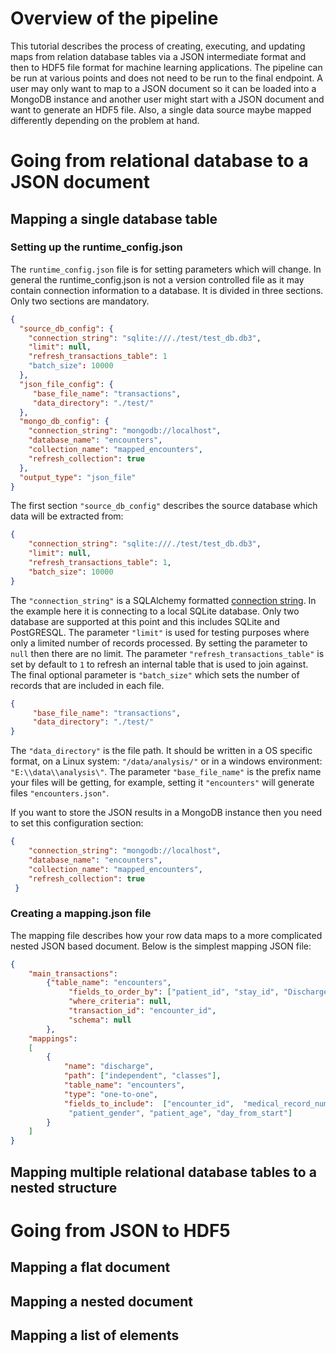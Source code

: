# Overview of the pipeline

This tutorial describes the process of creating, executing, and updating maps from relation database tables via a JSON 
intermediate format and then to HDF5 file format for machine learning applications. The pipeline can be run at various 
points and does not need to be run to the final endpoint. A user may only want to map to a JSON document so it can be 
loaded into a MongoDB instance and another user might start with a JSON document and want to generate an HDF5 file. 
Also, a single data source maybe mapped differently depending on the problem at hand.

# Going from relational database to a JSON document

## Mapping a single database table

### Setting up the runtime_config.json 

The `runtime_config.json` file is for setting parameters which will change. In general the runtime_config.json
is not a version controlled file as it may contain connection information to a database. It is divided in 
three sections. Only two sections are mandatory.

```json
{
  "source_db_config": {
    "connection_string": "sqlite:///./test/test_db.db3",
    "limit": null,
    "refresh_transactions_table": 1
    "batch_size": 10000
  },
  "json_file_config": {
     "base_file_name": "transactions",
     "data_directory": "./test/"
  },
  "mongo_db_config": {
    "connection_string": "mongodb://localhost",
    "database_name": "encounters",
    "collection_name": "mapped_encounters",
    "refresh_collection": true
  },
  "output_type": "json_file"
}
```

The first section `"source_db_config"` describes the source database which data will be extracted from: 

```json
{
    "connection_string": "sqlite:///./test/test_db.db3",
    "limit": null,
    "refresh_transactions_table": 1,
    "batch_size": 10000
}
```

The `"connection_string"` is a SQLAlchemy formatted [connection string](http://docs.sqlalchemy.org/en/latest/core/engines.html). 
In the example here it is connecting
to a local SQLite database. Only two database are supported at this point and this includes SQLite and PostGRESQL. The 
parameter `"limit"` is used for testing purposes where only a limited number of records processed. By setting the
parameter to `null` then there are no limit. The parameter `"refresh_transactions_table"` is set by default to `1` to 
refresh an internal table that is used to join against. The final optional parameter is `"batch_size"` which sets the number
of records that are included in each file.

```json
{
     "base_file_name": "transactions",
     "data_directory": "./test/"
}
```

The `"data_directory"` is the file path. It should be written in a OS specific format, on a Linux system: 
`"/data/analysis/"` or in a windows environment: `"E:\\data\\analysis\"`. The parameter `"base_file_name"` is 
the prefix name your files will be getting, for example, setting it `"encounters"` will generate 
files `"encounters.json"`.

If you want to store the JSON results in a MongoDB instance then you need to set this configuration section: 
```json
{
    "connection_string": "mongodb://localhost",
    "database_name": "encounters",
    "collection_name": "mapped_encounters",
    "refresh_collection": true
 }
 ```
 
### Creating a mapping.json file

The mapping file describes how your row data maps to a more complicated nested JSON based document. Below is the simplest
mapping JSON file:
```json
{
    "main_transactions":
        {"table_name": "encounters",
             "fields_to_order_by": ["patient_id", "stay_id", "Discharge Date"],
             "where_criteria": null,
             "transaction_id": "encounter_id",
             "schema": null
        },
    "mappings":
    [
        {
            "name": "discharge",
            "path": ["independent", "classes"],
            "table_name": "encounters",
            "type": "one-to-one",
            "fields_to_include":  ["encounter_id",  "medical_record_number",  "drg",
             "patient_gender", "patient_age", "day_from_start"]
        }
    ]
}
```


## Mapping multiple relational database tables to a nested structure

# Going from JSON to HDF5

## Mapping a flat document

## Mapping a nested document

## Mapping a list of elements